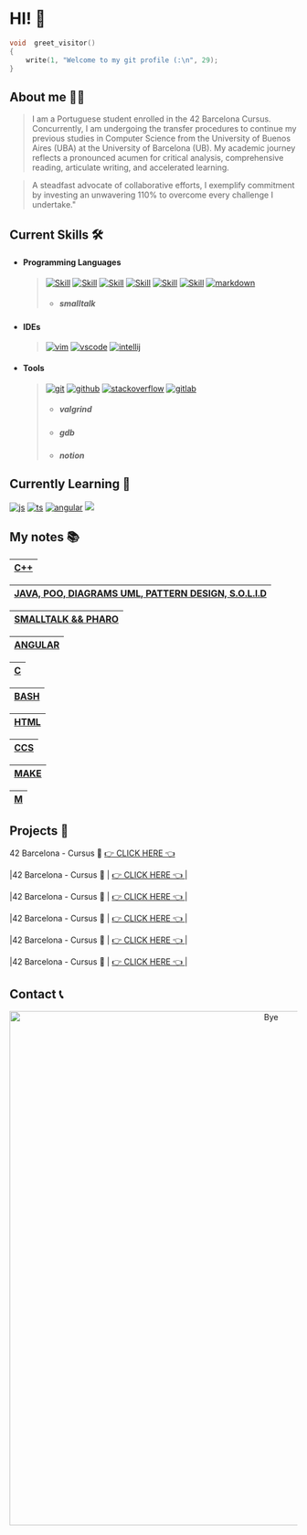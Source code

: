 
# HI! 👋

```c
void  greet_visitor()
{
    write(1, "Welcome to my git profile (:\n", 29);
}
```

## About me 🕵️‍♂️
> I am a Portuguese student enrolled in the 42 Barcelona Cursus. Concurrently, 
> I am undergoing the transfer procedures to continue my previous studies in 
> Computer Science from the University of Buenos Aires (UBA) at the University 
> of Barcelona (UB). My academic journey reflects a pronounced acumen for critical 
> analysis, comprehensive reading, articulate writing, and accelerated learning.

> A steadfast advocate of collaborative efforts, I exemplify commitment by investing 
> an unwavering 110% to overcome every challenge I undertake."


## Current Skills 🛠️

- #### Programming Languages
  
  >   [![Skill](https://skillicons.dev/icons?i=c)](https://skillicons.dev)
  >   [![Skill](https://skillicons.dev/icons?i=cpp)](https://skillicons.dev)
  >   [![Skill](https://skillicons.dev/icons?i=java)](https://skillicons.dev)
  >   [![Skill](https://skillicons.dev/icons?i=bash)](https://skillicons.dev)
  >   [![Skill](https://skillicons.dev/icons?i=html)](https://skillicons.dev)
  >   [![Skill](https://skillicons.dev/icons?i=css)](https://skillicons.dev)
  >   [![markdown](https://skillicons.dev/icons?i=md)](https://skillicons.dev)
  > - ##### smalltalk

- #### IDEs
  
  > [![vim](https://skillicons.dev/icons?i=vim)](https://skillicons.dev)
  > [![vscode](https://skillicons.dev/icons?i=vscode)](https://skillicons.dev)
  > [![intellij](https://skillicons.dev/icons?i=idea)](https://skillicons.dev)

- #### Tools

  > [![git](https://skillicons.dev/icons?i=git)](https://skillicons.dev)
  > [![github](https://skillicons.dev/icons?i=github)](https://skillicons.dev)
  > [![stackoverflow](https://skillicons.dev/icons?i=stackoverflow)](https://skillicons.dev)
  > [![gitlab](https://skillicons.dev/icons?i=gitlab)](https://skillicons.dev)
  > - ##### valgrind
  > - ##### gdb
  > - ##### notion

## Currently Learning 📖
[![js](https://skillicons.dev/icons?i=angular)](https://skillicons.dev)
[![ts](https://skillicons.dev/icons?i=js)](https://skillicons.dev)
[![angular](https://skillicons.dev/icons?i=ts)](https://skillicons.dev)
[![](https://skillicons.dev/icons?i=docker)](https://skillicons.dev)


## My notes 📚
|[ C++ ](https://brayan-saiago.notion.site/RESUMEN-C-e3422d48ac5b480f87a29c29f11a6c33?pvs=4)|
|:--|

|[ JAVA, POO, DIAGRAMS UML, PATTERN DESIGN, S.O.L.I.D ](https://brayan-saiago.notion.site/RESUMEN-JAVA-5b500e5fb22c4b37bf2cdee216500cf8?pvs=4)|
|:--|

|[ SMALLTALK && PHARO ](https://brayan-saiago.notion.site/RESUMEN-JAVA-5b500e5fb22c4b37bf2cdee216500cf8?pvs=4)|
|:--|

|[ ANGULAR ](https://brayan-saiago.notion.site/RESUMEN-JAVA-5b500e5fb22c4b37bf2cdee216500cf8?pvs=4)|
|:--|

|[ C ](https://brayan-saiago.notion.site/MAKEFILE-831ef4e3ad084f56a2945251233679a7?pvs=4)|
|:--|

|[ BASH ](https://brayan-saiago.notion.site/Bash-c5b9ba211e344b1586366f3fe2cc84b9?pvs=4)|
|:--|

|[ HTML ](https://brayan-saiago.notion.site/HTML5-9f7de2d6f9c34a9a8289487dd6cd1ea1?pvs=4)|
|:--|

|[ CCS ](https://brayan-saiago.notion.site/CSS-11ecc071f300442ea54c6eff25951f65?pvs=4)|
|:--|

|[ MAKE ](https://brayan-saiago.notion.site/MAKEFILE-831ef4e3ad084f56a2945251233679a7?pvs=4)|
|:--|

|[ M ](https://www.w3schools.io/file/markdown-css/)|
|:--|

## Projects 📁


42 Barcelona - Cursus 🚧        [👉 CLICK HERE 👈 ](https://github.com/pasqualerossi/42-Tools)

|42 Barcelona - Cursus 🚧 |  [👉 CLICK HERE 👈 ](https://github.com/pasqualerossi/42-Tools) |

|42 Barcelona - Cursus 🚧 |  [👉 CLICK HERE 👈 ](https://github.com/pasqualerossi/42-Tools) |

|42 Barcelona - Cursus 🚧 |  [👉 CLICK HERE 👈 ](https://github.com/pasqualerossi/42-Tools) |

|42 Barcelona - Cursus 🚧 |  [👉 CLICK HERE 👈 ](https://github.com/pasqualerossi/42-Tools) |

|42 Barcelona - Cursus 🚧 |  [👉 CLICK HERE 👈 ](https://github.com/pasqualerossi/42-Tools) |

    
   
## Contact 📞

<p align = "center">
  <img src = "https://github.com/brayans22/brayans22/assets/90729742/eef81ccf-feec-487f-a093-61d6099544fe"       
       alt = "Bye" width = "900px">
</p>
